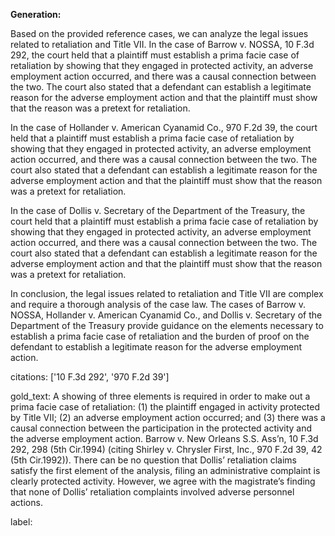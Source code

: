 **Generation:**

 <answer>

Based on the provided reference cases, we can analyze the legal issues related to retaliation and Title VII. In the case of Barrow v. NOSSA, 10 F.3d 292, the court held that a plaintiff must establish a prima facie case of retaliation by showing that they engaged in protected activity, an adverse employment action occurred, and there was a causal connection between the two. The court also stated that a defendant can establish a legitimate reason for the adverse employment action and that the plaintiff must show that the reason was a pretext for retaliation.

In the case of Hollander v. American Cyanamid Co., 970 F.2d 39, the court held that a plaintiff must establish a prima facie case of retaliation by showing that they engaged in protected activity, an adverse employment action occurred, and there was a causal connection between the two. The court also stated that a defendant can establish a legitimate reason for the adverse employment action and that the plaintiff must show that the reason was a pretext for retaliation.

In the case of Dollis v. Secretary of the Department of the Treasury, the court held that a plaintiff must establish a prima facie case of retaliation by showing that they engaged in protected activity, an adverse employment action occurred, and there was a causal connection between the two. The court also stated that a defendant can establish a legitimate reason for the adverse employment action and that the plaintiff must show that the reason was a pretext for retaliation.

In conclusion, the legal issues related to retaliation and Title VII are complex and require a thorough analysis of the case law. The cases of Barrow v. NOSSA, Hollander v. American Cyanamid Co., and Dollis v. Secretary of the Department of the Treasury provide guidance on the elements necessary to establish a prima facie case of retaliation and the burden of proof on the defendant to establish a legitimate reason for the adverse employment action. <answer>

citations: ['10 F.3d 292', '970 F.2d 39']

gold_text: A showing of three elements is required in order to make out a prima facie case of retaliation: (1) the plaintiff engaged in activity protected by Title VII; (2) an adverse employment action occurred; and (3) there was a causal connection between the participation in the protected activity and the adverse employment action. Barrow v. New Orleans S.S. Ass’n, 10 F.3d 292, 298 (5th Cir.1994) (citing Shirley v. Chrysler First, Inc., 970 F.2d 39, 42 (5th Cir.1992)). There can be no question that Dollis’ retaliation claims satisfy the first element of the analysis, filing an administrative complaint is clearly protected activity. However, we agree with the magistrate’s finding that none of Dollis’ retaliation complaints involved adverse personnel actions.

label: 
